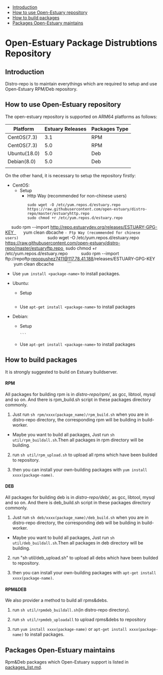 * [Introduction](#1)
* [How to use Open-Estuary repository](#2)
* [How to build packages](#3)
* [Packages Open-Estuary maintains](#4)

# Open-Estuary Package Distrubtions Repository
## <a name="1">Introduction</a>
Distro-repo is to maintain everythings which are required to setup and use Open-Estuary RPM/Deb repository.  

## <a name="2">How to use Open-Estuary repository</a>
The open-estuary repository is supported on ARM64 platforms as follows:

|Platform|Estuary Releases|Packages Type|
|--|--|--|
|CentOS(7.3)|3.1|RPM|
|CentOS(7.3)|5.0|RPM|
|Ubuntu(18.0)|5.0|Deb|
|Debian(8.0)|5.0|Deb|
||||

On the other hand, it is necessary to setup the repository firstly:

- CentOS:  
  - Setup
    - Http Way (recommended for non-chinese users) 
      ```
      sudo wget -O /etc/yum.repos.d/estuary.repo https://raw.githubusercontent.com/open-estuary/distro-repo/master/estuaryhttp.repo    
      sudo chmod +r /etc/yum.repos.d/estuary.repo    
      sudo rpm --import http://repo.estuarydev.org/releases/ESTUARY-GPG-KEY   
      yum clean dbcache
      ```
    - Ftp Way (recommended for chinese users)       
      ```           
       sudo wget -O /etc/yum.repos.d/estuary.repo https://raw.githubusercontent.com/open-estuary/distro-repo/master/estuaryftp.repo 
       sudo chmod +r /etc/yum.repos.d/estuary.repo           
       sudo rpm --import ftp://repoftp:repopushez7411@117.78.41.188/releases/ESTUARY-GPG-KEY           
       yum clean dbcache           
      ``` 
   - Use `yum install <package-name>` to install packages.    
     
- Ubuntu: 
  - Setup
     ```
     ```
  - Use `apt-get install <package-name>` to install packages
       
- Debian:      
  - Setup       
     ```       
     ```     
  - Use `apt-get install <package-name>` to install packages

## <a name="3">How to build packages</a>  
It is strongly suggested to build on Estuary buildserver.  

#### RPM  
All packages for building rpm is in *distro-repo/rpm/*, as gcc, libtool, mysql and so on. And there is rpm_build.sh script in these packages directory commonly.  

1. Just run `sh rpm/xxxx(package_name)/rpm_build.sh` when you are in distro-repo directory, the corresponding rpm will be building in build-worker.

* Maybe you want to build all packages, Just run `sh util/rpm_buildall.sh`.Then all packages in rpm directory will be building.  

2. run `sh util/rpm_upload.sh` to upload all rpms which have been builded to repository.   

3. then you can install your own-building packages with `yum install xxxx(package-name)`.  

#### DEB
All packages for building deb is in *distro-repo/deb/*, as gcc, libtool, mysql and so on. And there is deb_build.sh script in these packages directory commonly.  

1. Just run `sh deb/xxxx(package_name)/deb_build.sh` when you are in distro-repo directory, the corresponding deb will be building in build-worker.

* Maybe you want to build all packages, Just run `sh util/deb_buildall.sh`.Then all packages in deb directory will be building.  

2. run "sh util/deb_upload.sh" to upload all debs which have been builded to repository.   

3. then you can install your own-building packages with `apt-get install xxxx(package-name)`.  

#### RPM&DEB
We also provider a method to build all rpms&debs.

1. run `sh util/rpmdeb_buildall.sh`(in distro-repo directory).   

2. run `sh util/rpmdeb_uploadall` to upload rpms&debs to repository 

3. run `yum install xxxx(package-name)` or `apt-get install xxxx(package-name)` to install packages.  

## <a name="4">Packages Open-Estuary maintains</a>  
Rpm&Deb packages which Open-Estuary support is listed in [packages_list.md](https://github.com/open-estuary/distro-repo/blob/master/packages_list.md).  







